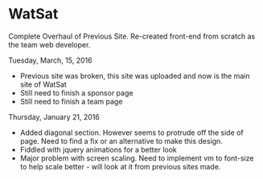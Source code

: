 # WatSat
Complete Overhaul of Previous Site. Re-created front-end from scratch as the team web developer.

Tuesday, March, 15, 2016
- Previous site was broken, this site was uploaded and now is the main site of WatSat
- Still need to finish a sponsor page
- Still need to finish a team page

Thursday, January 21, 2016
- Added diagonal section. However seems to protrude off the side of page. Need to find a fix or an alternative to make this design.
- Fiddled with jquery animations for a better look
- Major problem with screen scaling. Need to implement vm to font-size to help scale better - will look at it from previous sites made.

